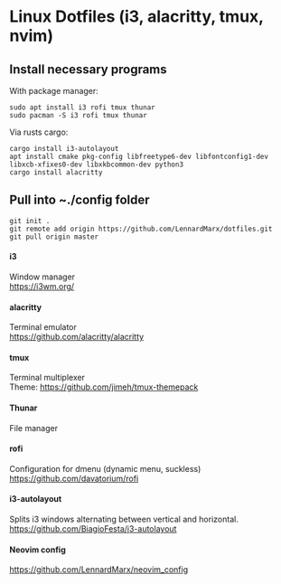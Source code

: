 # Linux Dotfiles (i3, alacritty, tmux, nvim)

## Install necessary programs
With package manager:
```
sudo apt install i3 rofi tmux thunar
sudo pacman -S i3 rofi tmux thunar
```
Via rusts cargo:
```
cargo install i3-autolayout
apt install cmake pkg-config libfreetype6-dev libfontconfig1-dev libxcb-xfixes0-dev libxkbcommon-dev python3
cargo install alacritty
```

## Pull into ~./config folder
```
git init .
git remote add origin https://github.com/LennardMarx/dotfiles.git
git pull origin master
```

#### i3
Window manager\
https://i3wm.org/

#### alacritty
Terminal emulator\
https://github.com/alacritty/alacritty

#### tmux 
Terminal multiplexer\
Theme: https://github.com/jimeh/tmux-themepack

#### Thunar
File manager

#### rofi
Configuration for dmenu (dynamic menu, suckless)\
https://github.com/davatorium/rofi

#### i3-autolayout
Splits i3 windows alternating between vertical and horizontal.\
https://github.com/BiagioFesta/i3-autolayout

#### Neovim config
https://github.com/LennardMarx/neovim_config

